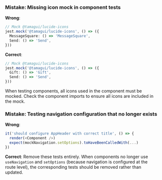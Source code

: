### Mistake: Missing icon mock in component tests
**Wrong**:
```typescript
// Mock @tamagui/lucide-icons
jest.mock('@tamagui/lucide-icons', () => ({
  MessageSquare: () => 'MessageSquare',
  Send: () => 'Send',
}))
```

**Correct**:
```typescript
// Mock @tamagui/lucide-icons
jest.mock('@tamagui/lucide-icons', () => ({
  Gift: () => 'Gift',
  Send: () => 'Send',
}))
```
When testing components, all icons used in the component must be mocked. Check the component imports to ensure all icons are included in the mock.

### Mistake: Testing navigation configuration that no longer exists
**Wrong**:
```typescript
it('should configure AppHeader with correct title', () => {
  render(<Component />)
  expect(mockNavigation.setOptions).toHaveBeenCalledWith(...)
})
```

**Correct**:
Remove these tests entirely. When components no longer use `useNavigation` and `setOptions` (because navigation is configured at the route level), the corresponding tests should be removed rather than updated.

